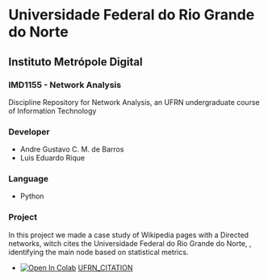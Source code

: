 # Universidade Federal do Rio Grande do Norte
## Instituto Metrópole Digital

### IMD1155 - Network Analysis
Discipline Repository for Network Analysis, an UFRN undergraduate course of Information Technology

### Developer
 - Andre Gustavo C. M. de Barros
 - Luis Eduardo Rique

### Language
 - Python

### Project
In this project we made a case study of Wikipedia pages with a Directed networks, witch cites the Universidade Federal do Rio Grande do Norte, , identifying the main node based on statistical metrics.
 - [![Open In Colab](https://colab.research.google.com/assets/colab-badge.svg)](https://colab.research.google.com/drive/1QpxJdumdaxYtS4CNtCZocFN0NpPCMYGj?usp=sharing) [UFRN_CITATION](https://colab.research.google.com/drive/1QpxJdumdaxYtS4CNtCZocFN0NpPCMYGj?usp=sharing)
